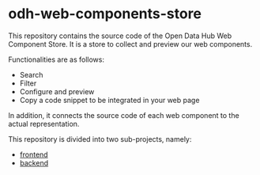 # odh-web-components-store
This repository contains the source code of the Open Data Hub Web Component Store. It is a store to collect and preview our web components. 

Functionalities are as follows: 
  - Search 
  - Filter
  - Configure and preview
  - Copy a code snippet to be integrated in your web page 

In addition, it connects the source code of each web component to the actual representation. 

This repository is divided into two sub-projects, namely:
  - [frontend](frontend/README.md)
  - [backend](backend/README.md)
